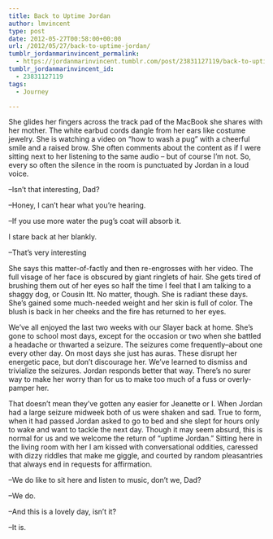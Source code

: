```yaml
---
title: Back to Uptime Jordan
author: lmvincent
type: post
date: 2012-05-27T00:58:00+00:00
url: /2012/05/27/back-to-uptime-jordan/
tumblr_jordanmarinvincent_permalink:
  - https://jordanmarinvincent.tumblr.com/post/23831127119/back-to-uptime-jordan
tumblr_jordanmarinvincent_id:
  - 23831127119
tags:
  - Journey

---
```

She glides her fingers across the track pad of the MacBook she shares with her mother. The white earbud cords dangle from her ears like costume jewelry. She is watching a video on &ldquo;how to wash a pug&rdquo; with a cheerful smile and a raised brow. She often comments about the content as if I were sitting next to her listening to the same audio &ndash; but of course I&rsquo;m not. So, every so often the silence in the room is punctuated by Jordan in a loud voice.

&ndash;Isn&rsquo;t that interesting, Dad?

&ndash;Honey, I can&rsquo;t hear what you&rsquo;re hearing.

&ndash;If you use more water the pug&rsquo;s coat will absorb it.

I stare back at her blankly.

&ndash;That&rsquo;s very interesting

She says this matter-of-factly and then re-engrosses with her video. The full visage of her face is obscured by giant ringlets of hair. She gets tired of brushing them out of her eyes so half the time I feel that I am talking to a shaggy dog, or Cousin Itt. No matter, though. She is radiant these days. She&rsquo;s gained some much-needed weight and her skin is full of color. The blush is back in her cheeks and the fire has returned to her eyes.<!-- more -->

We&rsquo;ve all enjoyed the last two weeks with our Slayer back at home. She&rsquo;s gone to school most days, except for the occasion or two when she battled a headache or thwarted a seizure. The seizures come frequently&ndash;about one every other day. On most days she just has auras. These disrupt her energetic pace, but don&rsquo;t discourage her. We&rsquo;ve learned to dismiss and trivialize the seizures. Jordan responds better that way. There&rsquo;s no surer way to make her worry than for us to make too much of a fuss or overly-pamper her.

That doesn&rsquo;t mean they&rsquo;ve gotten any easier for Jeanette or I. When Jordan had a large seizure midweek both of us were shaken and sad. True to form, when it had passed Jordan asked to go to bed and she slept for hours only to wake and want to tackle the next day. Though it may seem absurd, this is normal for us and we welcome the return of &ldquo;uptime Jordan.&rdquo; Sitting here in the living room with her I am kissed with conversational oddities, caressed with dizzy riddles that make me giggle, and courted by random pleasantries that always end in requests for affirmation.

&ndash;We do like to sit here and listen to music, don&rsquo;t we, Dad?

&ndash;We do.

&ndash;And this is a lovely day, isn&rsquo;t it?

&ndash;It is.